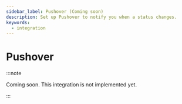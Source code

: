 ```yaml
---
sidebar_label: Pushover (Coming soon)
description: Set up Pushover to notify you when a status changes.
keywords:
  - integration
---
```


# Pushover

:::note

Coming soon. This integration is not implemented yet.

:::

